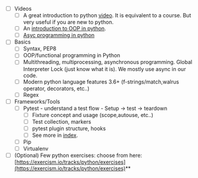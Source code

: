 - [ ] Videos
	- [ ] A great introduction to python [video](https://www.youtube.com/watch?v=t8pPdKYpowI&ab_channel=TechWorldwithNana). It is equivalent to a course. But very useful if you are new to python. 
	- [ ] An [introduction to OOP in python](https://www.youtube.com/watch?v=JeznW_7DlB0&ab_channel=TechWithTim). 
	- [ ] [Asyc programming in python](https://www.youtube.com/watch?v=t5Bo1Je9EmE&ab_channel=TechWithTim)
- [ ] Basics
	- [ ] Syntax, PEP8
	- [ ] OOP/functional programming in Python
	- [ ] Multithreading, multiprocessing, asynchronous programming. Global Interpreter Lock (just know what it is). We mostly use async in our code. 
	- [ ] Modern python language features 3.6+ (f-strings/match,walrus operator, decorators, etc..)
	- [ ] Regex
- [ ] Frameworks/Tools
	- [ ] Pytest - understand a test flow - Setup -> test -> teardown
		- [ ] Fixture concept and usage (scope,autouse, etc..)
		- [ ] Test collection, markers
		- [ ] pytest plugin structure, hooks
		- [ ] See more in [index](https://docs.google.com/document/d/11K_3Tv_qOKIDy3H6WXrxsT0bB4ilBuntsHVXoSgh6F4/edit#heading=h.w79o6xu5xutm). 
	- [ ] Pip
	- [ ] Virtualenv
- [ ] (Optional) Few python exercises: choose from here: [https://exercism.io/tracks/python/exercises](https://exercism.io/tracks/python/exercises)**